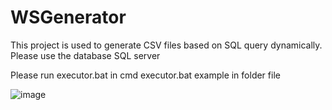 # WSGenerator

This project is used to generate CSV files based on SQL query dynamically. Please use the database SQL server

Please run executor.bat in cmd 
executor.bat example in folder file

 ![image](https://github.com/masmuh/WSGenerator/assets/1279017/035ec2de-59e6-4b15-8b2d-f066752c4090)

